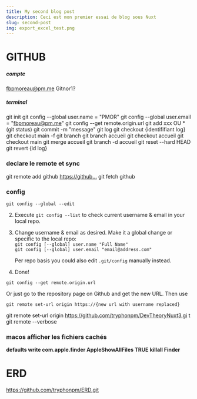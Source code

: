 ```yaml
---
title: My second blog post
description: Ceci est mon premier essai de blog sous Nuxt
slug: second-post
img: export_excel_test.png
---
```




# GITHUB
##### compte
fbpmoreau@pm.me
Gitnor1?

##### terminal

git init
git config --global user.name = "PMOR"
git config --global user.email = "fbpmoreau@pm.me"
git config --get remote.origin.url
git add xxx OU *
(git status)
git commit -m "message"
git log
git checkout {identififiant log}
git checkout main -f
git branch
git branch accueil
git checkout accueil
git checkout main
git merge accueil
git branch -d accueil
git reset --hard HEAD
git revert {id log}
### declare le remote et sync
git remote add github <https://github...>
git fetch github

### config
```
git config --global --edit
```
2.  Execute `git config --list` to check current username & email in your local repo.
3.  Change username & email as desired. Make it a global change or specific to the local repo:  
    `git config [--global] user.name "Full Name"`  
    `git config [--global] user.email "email@address.com"`  
      
    Per repo basis you could also edit `.git/config` manually instead.
4.  Done!
```
git config --get remote.origin.url
```

Or just go to the repository page on Github and get the new URL. Then use

```
git remote set-url origin https://{new url with username replaced}
```
git remote set-url origin https://github.com/tryphonpm/DevTheoryNuxt3.gi
t
git remote --verbose


### macos afficher les fichiers cachés
**defaults write com.apple.finder AppleShowAllFiles TRUE**
**killall Finder**


# ERD
https://github.com/tryphonpm/ERD.git


